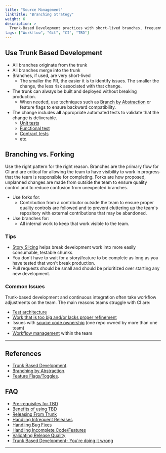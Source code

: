 ```yaml
---
title: "Source Management"
linkTitle: "Branching Strategy"
weight: 6
description: >
  Trunk-Based Development practices with short-lived branches, frequent integration, and small pull requests to reduce risk
tags: ["Workflow", "Git", "CI", "TBD"]
---
```


## Use Trunk Based Development

- All branches originate from the trunk
- All branches merge into the trunk
- Branches, if used, are very short-lived
  - The smaller the PR, the easier it is to identify issues. The smaller the change, the less risk associated with that change.
- The trunk can always be built and deployed without breaking production.
  - When needed, use techniques such as [Branch by Abstraction](https://www.branchbyabstraction.com/) or feature flags to ensure backward compatibility.
- The change includes __all__ appropriate automated tests to validate that the change is deliverable.
  - [Unit tests](/docs/testing/unit)
  - [Functional test](/docs/testing/functional)
  - [Contract tests](/docs/testing/contract)
  - etc.
  
## Branching vs. Forking

Use the right pattern for the right reason. Branches are the primary flow for CI
  and are critical for allowing the team to have visibility to work in progress that the team is responsible for completing. Forks
  are how proposed, unplanned changes are made from outside the team to ensure quality control and to reduce confusion from
  unexpected branches.

- Use forks for:
  - Contribution from a contributor outside the team to ensure proper quality controls are followed and to prevent
      cluttering up the team's repository with external contributions that may be abandoned.
- Use branches for:
  - All internal work to keep that work visible to the team.

### Tips

- [Story Slicing](/docs/work-decomposition/story-slicing) helps break
  development work into more easily consumable, testable chunks.
- You don't have to wait for a story/feature to be complete as long as you have tested
  that won't break production.
- Pull requests should be small and should be prioritized over starting any new development.

### Common Issues

Trunk-based development and continuous integration often take workflow adjustments on the team.
The main reasons teams struggle with CI are:

- [Test architecture](/docs/testing)
- [Work that is too big and/or lacks proper refinement](/docs/work-decomposition/work-breakdown)
- Issues with [source code ownership](/docs/workflow-management/source-ownership) (one repo owned by more than one team)
- [Workflow management](/docs/workflow-management/) within the team

---

## References

- [Trunk Based Development](https://trunkbaseddevelopment.com/).
- [Branching by Abstraction](https://www.branchbyabstraction.com/).
- [Feature Flags/Toggles](https://martinfowler.com/articles/feature-toggles.html).

## FAQ

- [Pre-requisites for TBD](https://trunkbaseddevelopment.com/deciding-factors/)
- [Benefits of using TBD](https://trunkbaseddevelopment.com/5-min-overview/)
- [Releasing From Trunk](https://trunkbaseddevelopment.com/release-from-trunk/)
- [Handling Infrequent Releases](https://trunkbaseddevelopment.com/youre-doing-it-wrong/#cherry-pick-of-bug-fixes-from-release-branches-to-the-trunk)
- [Handling Bug Fixes](https://trunkbaseddevelopment.com/branch-for-release/#fix-production-bugs-on-trunk)
- [Handling Incomplete Code/Features](https://trunkbaseddevelopment.com/feature-flags/)
- [Validating Release Quality](https://trunkbaseddevelopment.com/continuous-integration/#ci-services-bots-verifying-human-actions)
- [Trunk Based Development- You're doing it wrong](https://trunkbaseddevelopment.com/youre-doing-it-wrong/)

---
